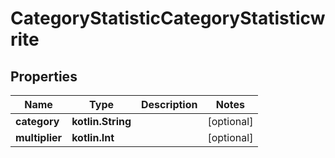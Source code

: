 
# CategoryStatisticCategoryStatisticwrite

## Properties
| Name | Type | Description | Notes |
| ------------ | ------------- | ------------- | ------------- |
| **category** | **kotlin.String** |  |  [optional] |
| **multiplier** | **kotlin.Int** |  |  [optional] |



